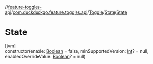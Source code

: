 //[feature-toggles-api](../../../../index.md)/[com.duckduckgo.feature.toggles.api](../../index.md)/[Toggle](../index.md)/[State](index.md)/[State](-state.md)

# State

[jvm]\
constructor(enable: [Boolean](https://kotlinlang.org/api/latest/jvm/stdlib/kotlin/-boolean/index.html) = false, minSupportedVersion: [Int](https://kotlinlang.org/api/latest/jvm/stdlib/kotlin/-int/index.html)? = null, enabledOverrideValue: [Boolean](https://kotlinlang.org/api/latest/jvm/stdlib/kotlin/-boolean/index.html)? = null)

